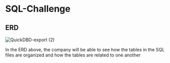# SQL-Challenge
 
## ERD 
![QuickDBD-export (2)](https://user-images.githubusercontent.com/65466578/95382558-6f079900-08af-11eb-9f3a-1a416e6a042e.png)

In the ERD above, the company will be able to see how the tables in the SQL files are organized and how the tables are related to one another

